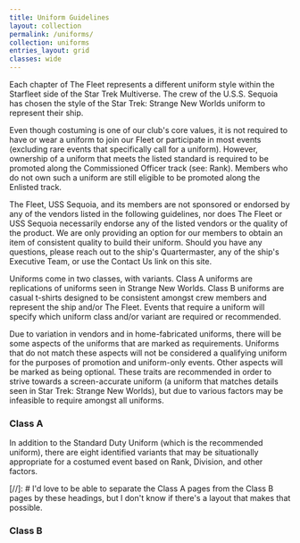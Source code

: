 ```yaml
---
title: Uniform Guidelines
layout: collection
permalink: /uniforms/
collection: uniforms
entries_layout: grid
classes: wide
---
```


Each chapter of The Fleet represents a different uniform style within the Starfleet side of the Star Trek Multiverse. The crew of the U.S.S. Sequoia has chosen the style of the Star Trek: Strange New Worlds uniform to represent their ship. 

Even though costuming is one of our club's core values, it is not required to have or wear a uniform to join our Fleet or participate in most events (excluding rare events that specifically call for a uniform). However, ownership of a uniform that meets the listed standard is required to be promoted along the Commissioned Officer track (see: Rank). Members who do not own such a uniform are still eligible to be promoted along the Enlisted track.

The Fleet, USS Sequoia, and its members are not sponsored or endorsed by any of the vendors listed in the following guidelines, nor does The Fleet or USS Sequoia necessarily endorse any of the listed vendors or the quality of the product.  We are only providing an option for our members to obtain an item of consistent quality to build their uniform.  Should you have any questions, please reach out to the ship's Quartermaster, any of the ship's Executive Team, or use the Contact Us link on this site.

Uniforms come in two classes, with variants. Class A uniforms are replications of uniforms seen in Strange New Worlds. Class B uniforms are casual t-shirts designed to be consistent amongst crew members and represent the ship and/or The Fleet. Events that require a uniform will specify which uniform class and/or variant are required or recommended.

Due to variation in vendors and in home-fabricated uniforms, there will be some aspects of the uniforms that are marked as requirements. Uniforms that do not match these aspects will not be considered a qualifying uniform for the purposes of promotion and uniform-only events. Other aspects will be marked as being optional. These traits are recommended in order to strive towards a screen-accurate uniform (a uniform that matches details seen in Star Trek: Strange New Worlds), but due to various factors may be infeasible to require amongst all uniforms.

### Class A 
In addition to the Standard Duty Uniform (which is the recommended uniform), there are eight identified variants that may be situationally appropriate for a costumed event based on Rank, Division, and other factors.

[//]: #  I'd love to be able to separate the Class A pages from the Class B pages by these headings, but I don't know if there's a layout that makes that possible.

### Class B
